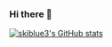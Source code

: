 ### Hi there 👋

[![skiblue3's GitHub stats](https://github-readme-stats.vercel.app/api?username=skiblue3)](https://github.com/skiblue3/github-readme-stats)

<!--
**skiblue3/skiblue3** is a ✨ _special_ ✨ repository because its `README.md` (this file) appears on your GitHub profile.

Here are some ideas to get you started:

- 🔭 I’m currently working on ...
- 🌱 I’m currently learning ...
- 👯 I’m looking to collaborate on ...
- 🤔 I’m looking for help with ...
- 💬 Ask me about ...
- 📫 How to reach me: ...
- 😄 Pronouns: ...
- ⚡ Fun fact: ...
-->
